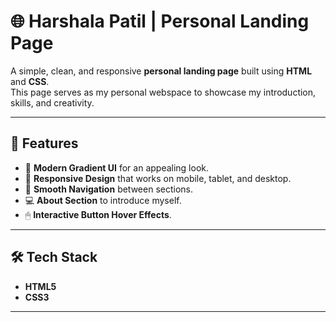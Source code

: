 # 🌐 Harshala Patil | Personal Landing Page

A simple, clean, and responsive **personal landing page** built using **HTML** and **CSS**.  
This page serves as my personal webspace to showcase my introduction, skills, and creativity.

---

## 📌 Features
- 🎨 **Modern Gradient UI** for an appealing look.
- 📱 **Responsive Design** that works on mobile, tablet, and desktop.
- 🔗 **Smooth Navigation** between sections.
- 💻 **About Section** to introduce myself.
- 🖱 **Interactive Button Hover Effects**.

---

## 🛠 Tech Stack
- **HTML5**
- **CSS3**

---

